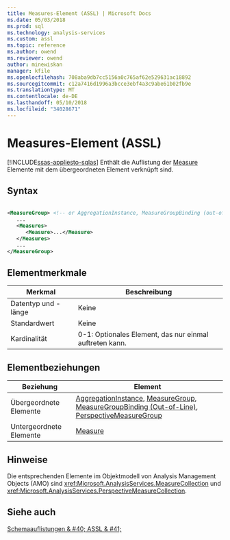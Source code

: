 ```yaml
---
title: Measures-Element (ASSL) | Microsoft Docs
ms.date: 05/03/2018
ms.prod: sql
ms.technology: analysis-services
ms.custom: assl
ms.topic: reference
ms.author: owend
ms.reviewer: owend
author: minewiskan
manager: kfile
ms.openlocfilehash: 708aba9db7cc5156a0c765af62e529631ac18892
ms.sourcegitcommit: c12a7416d1996a3bcce3ebf4a3c9abe61b02fb9e
ms.translationtype: MT
ms.contentlocale: de-DE
ms.lasthandoff: 05/10/2018
ms.locfileid: "34028671"
---
```

# <a name="measures-element-assl"></a>Measures-Element (ASSL)
[!INCLUDE[ssas-appliesto-sqlas](../../../includes/ssas-appliesto-sqlas.md)]
  Enthält die Auflistung der [Measure](../../../analysis-services/scripting/objects/measure-element-assl.md) Elemente mit dem übergeordneten Element verknüpft sind.  
  
## <a name="syntax"></a>Syntax  
  
```xml  
  
<MeasureGroup> <!-- or AggregationInstance, MeasureGroupBinding (out-of-line), PerspectiveMeasureGroup -->  
   ...  
   <Measures>  
      <Measure>...</Measure>  
   </Measures>  
   ...  
</MeasureGroup>  
```  
  
## <a name="element-characteristics"></a>Elementmerkmale  
  
|Merkmal|Beschreibung|  
|--------------------|-----------------|  
|Datentyp und -länge|Keine|  
|Standardwert|Keine|  
|Kardinalität|0-1: Optionales Element, das nur einmal auftreten kann.|  
  
## <a name="element-relationships"></a>Elementbeziehungen  
  
|Beziehung|Element|  
|------------------|-------------|  
|Übergeordnete Elemente|[AggregationInstance](../../../analysis-services/scripting/objects/aggregationinstance-element-assl.md), [MeasureGroup](../../../analysis-services/scripting/objects/measuregroup-element-assl.md), [MeasureGroupBinding (Out-of-Line)](../../../analysis-services/scripting/data-type/measuregroupbinding-data-type-out-of-line-assl.md), [PerspectiveMeasureGroup](../../../analysis-services/scripting/data-type/perspectivemeasuregroup-data-type-assl.md)|  
|Untergeordnete Elemente|[Measure](../../../analysis-services/scripting/objects/measure-element-assl.md)|  
  
## <a name="remarks"></a>Hinweise  
 Die entsprechenden Elemente im Objektmodell von Analysis Management Objects (AMO) sind <xref:Microsoft.AnalysisServices.MeasureCollection> und <xref:Microsoft.AnalysisServices.PerspectiveMeasureCollection>.  
  
## <a name="see-also"></a>Siehe auch  
 [Schemaauflistungen & #40; ASSL & #41;](../../../analysis-services/scripting/collections/collections-assl.md)  
  
  
